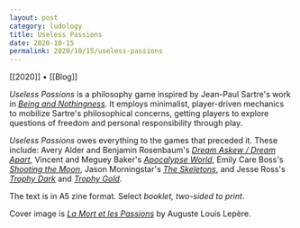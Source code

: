 ```yaml
---
layout: post
category: ludology
title: Useless Passions
date: 2020-10-15
permalink: 2020/10/15/useless-passions
---
```


[[2020]] • [[Blog]]

*Useless Passions* is a philosophy game inspired by Jean-Paul Sartre's work in [*Being and Nothingness*](https://www.routledge.com/Being-and-Nothingness-An-Essay-on-Phenomenological-Ontology/Sartre/p/book/9780415278485). It employs minimalist, player-driven mechanics to mobilize Sartre's philosophical concerns, getting players to explore questions of freedom and personal responsibility through play.

*Useless Passions* owes everything to the games that preceded it. These include: Avery Alder and Benjamin Rosenbaum's [*Dream Askew / Dream Apart*](https://store.buriedwithoutceremony.com/collections/frontpage/products/dream-askew-dream-apart), Vincent and Meguey Baker's [*Apocalypse World*](http://apocalypse-world.com/), Emily Care Boss's [*Shooting the Moon*](https://www.blackgreengames.com/shop/romancetrilogypdf), Jason Morningstar's [*The Skeletons*](https://www.drivethrurpg.com/product/177596/The-Skeletons), and Jesse Ross's [*Trophy Dark*](https://www.drivethrurpg.com/product/268198/) and [*Trophy Gold*](https://www.drivethrurpg.com/product/293716/).

The text is in A5 zine format. Select *booklet, two-sided to print*.

Cover image is [*La Mort et les Passions*](https://artvee.com/dl/la-mort-et-les-passions-fondant-sur-la-terre-2) by Auguste Louis Lepère.